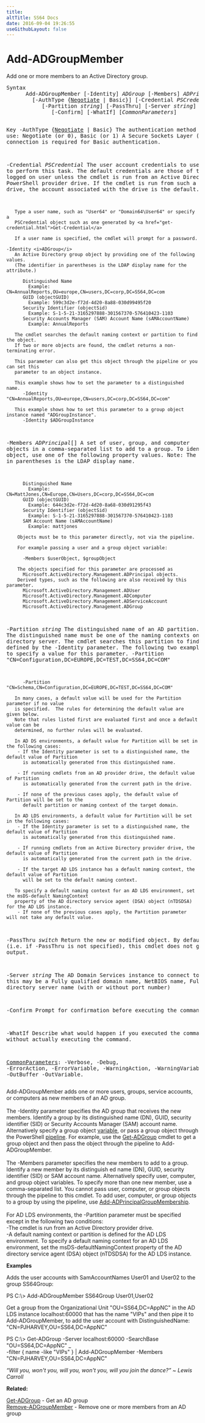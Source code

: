 ```yaml
---
title:
altTitle: SS64 Docs
date: 2016-09-04 19:26:55
useGithubLayout: false
---
```

<!-- #BeginLibraryItem "/Library/head_ps.lbi" --><!-- #EndLibraryItem --><h1>Add-ADGroupMember</h1> 
<p>Add one or more members to an Active Directory group.</p>
<pre>Syntax
      Add-ADGroupMember [-Identity] <i>ADGroup</i> [-Members] <i>ADPrincipal</i>[]
        [-AuthType {<u>Negotiate</u> | Basic}] [-Credential <i>PSCredential</i>]
           [-Partition <i>string</i>] [-PassThru] [-Server <i>string</i>]
              [-Confirm] [-WhatIf] [<i>CommonParameters</i>]

Key
   -AuthType {<u>Negotiate</u> | Basic}
       The authentication method to use: Negotiate (or 0), Basic (or 1)
       A Secure Sockets Layer (SSL) connection is required for Basic authentication.

   -Credential <i>PSCredential</i>
       The user account credentials to use to perform this task.
       The default credentials are those of the currently logged on user unless the
       cmdlet is run from an Active Directory PowerShell provider drive.
       If the cmdlet is run from such a provider drive, the account associated with the drive is the default.

       Type a user name, such as "User64" or "Domain64\User64" or specify a
       PSCredential object such as one generated by <a href="get-credential.html">Get-Credential</a> 

       If a user name is specified, the cmdlet will prompt for a password.

    -Identity <i>ADGroup</i>
       An Active Directory group object by providing one of the following values.
       (The identifier in parentheses is the LDAP display name for the attribute.)

          Distinguished Name 
            Example: CN=AnnualReports,OU=europe,CN=users,DC=corp,DC=SS64,DC=com 
          GUID (objectGUID) 
            Example: 599c3d2e-f72d-4d20-8a88-030d99495f20
          Security Identifier (objectSid) 
            Example: S-1-5-21-3165297888-301567370-576410423-1103
          Security Accounts Manager (SAM) Account Name (sAMAccountName)
            Example: AnnualReports

       The cmdlet searches the default naming context or partition to find the object.
       If two or more objects are found, the cmdlet returns a non-terminating error.

       This parameter can also get this object through the pipeline or you can set this
       parameter to an object instance.

       This example shows how to set the parameter to a distinguished name.
          -Identity  "CN=AnnualReports,OU=europe,CN=users,DC=corp,DC=SS64,DC=com"

       This example shows how to set this parameter to a group object instance named "ADGroupInstance".
          -Identity $ADGroupInstance

   -Members <i>ADPrincipal</i>[]
       A set of user, group, and computer objects in a comma-separated list to add to a group.
       To identify each object, use one of the following property values.
       Note: The identifier in parentheses is the LDAP display name.

          Distinguished Name 
            Example:  CN=MattJones,CN=Europe,CN=Users,DC=corp,DC=SS64,DC=com
          GUID (objectGUID)
            Example: 644c3d2e-f72d-4d20-8a68-030d91295f43
          Security Identifier (objectSid)
            Example: S-1-5-21-3165297888-301567370-576410423-1103
          SAM Account Name (sAMAccountName)
            Example: mattjones

        Objects must be to this parameter directly, not via the pipeline.

        For example passing a user and a group object variable:

          -Members $userObject, $groupObject

        The objects specified for this parameter are processed as
          Microsoft.ActiveDirectory.Management.ADPrincipal objects.
        Derived types, such as the following are also received by this parameter.
          Microsoft.ActiveDirectory.Management.ADUser
          Microsoft.ActiveDirectory.Management.ADComputer
          Microsoft.ActiveDirectory.Management.ADServiceAccount
          Microsoft.ActiveDirectory.Management.ADGroup
              
   -Partition <i>string</i>
       The distinguished name of an AD partition.
       The distinguished name must be one of the naming contexts on the current
       directory server. The cmdlet searches this partition to find the object defined by
       the -Identity parameter. 
       The following two examples show how to specify a value for this parameter.
          -Partition "CN=Configuration,DC=EUROPE,DC=TEST,DC=SS64,DC=COM"
         
          -Partition "CN=Schema,CN=Configuration,DC=EUROPE,DC=TEST,DC=SS64,DC=COM"
          
       In many cases, a default value will be used for the Partition parameter if no value
       is specified.  The rules for determining the default value are given below.
       Note that rules listed first are evaluated first and once a default value can be
       determined, no further rules will be evaluated.
        
       In AD DS environments, a default value for Partition will be set in the following cases:
        - If the Identity parameter is set to a distinguished name, the default value of Partition
          is automatically generated from this distinguished name.

        - If running cmdlets from an AD provider drive, the default value of Partition
          is automatically generated from the current path in the drive.

        - If none of the previous cases apply, the default value of Partition will be set to the
          default partition or naming context of the target domain.
        
       In AD LDS environments, a default value for Partition will be set in the following cases: 
        - If the Identity parameter is set to a distinguished name, the default value of Partition
          is automatically generated from this distinguished name. 

        - If running cmdlets from an Active Directory provider drive, the default value of Partition
          is automatically generated from the current path in the drive.

        - If the target AD LDS instance has a default naming context, the default value of Partition
          will be set to the default naming context.

       To specify a default naming context for an AD LDS environment, set the msDS-default NamingContext
       property of the AD directory service agent (DSA) object (nTDSDSA) for the AD LDS instance.
        - If none of the previous cases apply, the Partition parameter will not take any default value.
        
   -PassThru <i>switch</i>
       Return the new or modified object.
       By default (i.e. if -PassThru is not specified), this cmdlet does not generate any output.
        
   -Server <i>string</i>
       The AD Domain Services instance to connect to, this may be a Fully qualified domain name,
       NetBIOS name, Fully qualified directory server name (with or without port number)

   -Confirm
       Prompt for confirmation before executing the command.

   -WhatIf
       Describe what would happen if you executed the command without actually executing the command.

   <a href="common.html">CommonParameters</a>:
       -Verbose, -Debug, -ErrorAction, -ErrorVariable, -WarningAction, -WarningVariable,
       -OutBuffer -OutVariable.</pre>
<p>Add-ADGroupMember  adds one or more users, groups, service accounts, or computers as new members of an AD group.<br>
<br>The <span class="code">-Identity</span> parameter specifies the AD group that receives the new members. Identify a group
by its distinguished name (DN), GUID, security identifier (SID) or Security Accounts Manager (SAM) account name. Alternatively specify a group object <a href="syntax-variables.html">variable</a>, or pass a group object through the PowerShell <a href="syntax-pipeline.html">pipeline</a>. For example,  use the <a href="get-adgroup.html">Get-ADGroup</a> cmdlet to get a group object and then pass the
object through the pipeline to  Add-ADGroupMember.<br>
<br>
The <span class="code">-Members</span> parameter specifies the new members to add to a group. Identify a new member by its distinguish
ed name (DN), GUID, security identifier (SID) or SAM account name. Alternatively specify user, computer, and group object variables. To specify more than one new member, use a comma-separated 
list. You cannot pass user, computer, or group objects through the pipeline to this cmdlet. To add user, computer, 
or group objects to a group by using the pipeline, use <a href="add-adprincipalgroupmembership.html">Add-ADPrincipalGroupMembership</a>.<br>
<br>
For AD LDS environments, the <span class="code">-Partition</span> parameter must be specified except in the following two conditions:<br>
-The cmdlet is run from an Active Directory provider drive.<br>
-A default naming context or partition is defined for the AD LDS environment. To specify a default naming context
for an AD LDS environment, set the msDS-defaultNamingContext property of the AD directory service agent (DSA) object (nTDSDSA) for the AD LDS instance.</p>
<p><b>Examples</b></p>
<p>Adds the user accounts with SamAccountNames User01 and User02 to the group SS64Group:</p>
<p><span class="code">PS C:\&gt; Add-ADGroupMember SS64Group User01,User02</span></p>
<p>Get a group from the Organizational Unit "<span class="code">OU=SS64,DC=AppNC</span>" in the AD LDS instance localhost:60000 that has the name "VIPs" and then pipe it to Add-ADGroupMember, to add the user account with DistinguishedName: "<span class="code">CN=PJHARVEY,OU=SS64,DC=AppNC</span>"</p>
<p><span class="code">PS C:\&gt; Get-ADGroup -Server localhost:60000 -SearchBase "OU=SS64,DC=AppNC" _<br>
</span><span class="code">-filter { name -like "VIPs" } | Add-ADGroupMember -Members "CN=PJHARVEY,OU=SS64,DC=AppNC"</span></p>
<p class="quote"><i> “Will you, won't you, will you, won't you, will you join the dance?” ~ Lewis Carroll</i></p>
<p><b>Related:</b></p>
<p><a href="get-adgroup.html">Get-ADGroup</a> - Get an AD group<br>
<a href="remove-adgroupmember.html">Remove-ADGroupMember</a> - Remove one or more members from an AD group</p><!-- #BeginLibraryItem "/Library/foot_ps.lbi" --><p>
<!-- PowerShell300 -->
<ins class="adsbygoogle" style="display:inline-block;width:300px;height:250px" data-ad-client="ca-pub-6140977852749469" data-ad-slot="6253539900"></ins>
<script>
(adsbygoogle = window.adsbygoogle || []).push({});
</script></p>
<hr>
<div id="bl" class="footer"><a href="add-adgroupmember.html#"><img src="../images/top.png" width="30" height="22" alt="Back to the Top"></a></div>
<div id="br" class="footer, tagline">© Copyright <a href="../index.html">SS64.com</a> 1999-2015<br>
Some rights reserved</div><!-- #EndLibraryItem -->

